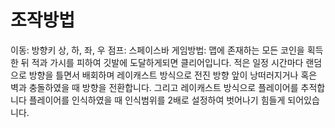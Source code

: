 # 조작방법
이동: 방향키 상, 하, 좌, 우
점프: 스페이스바
게임방법: 맵에 존재하는 모든 코인을 획득한 뒤 적과 가시를 피하여 깃발에 도달하게되면 클리어입니다.
적은 일정 시간마다 랜덤으로 방향을 틀면서 배회하며 레이캐스트 방식으로 전진 방향 앞이 낭떠러지거나 혹은 벽과 충돌하였을 때 방향을 전환합니다. 그리고 레이캐스트 방식으로 플레이어를 추적합니다 플레이어를 인식하였을 때 인식범위를 2배로 설정하여 벗어나기 힘들게 되어있습니다.